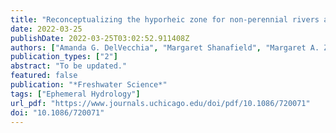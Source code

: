 ```yaml
---
title: "Reconceptualizing the hyporheic zone for non-perennial rivers and streams"
date: 2022-03-25
publishDate: 2022-03-25T03:02:52.911408Z
authors: ["Amanda G. DelVecchia", "Margaret Shanafield", "Margaret A. Zimmer", "Michelle H. Busch", "Corey A. Krabbenhoft", "Rachel Stubbington", "Kendra E. Kaiser", "Ryan M. Burrows", "Jake Hosen", "Thibault Datry", "Stephanie K. Kampf", "Samuel C. Zipper", "Ken Fritz", "Katie Costigan", "Daniel C. Allen"]
publication_types: ["2"]
abstract: "To be updated."
featured: false
publication: "*Freshwater Science*"
tags: ["Ephemeral Hydrology"]
url_pdf: "https://www.journals.uchicago.edu/doi/pdf/10.1086/720071"
doi: "10.1086/720071"
---
```


